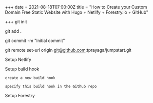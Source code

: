 +++
date = 2021-08-18T07:00:00Z
title = "How to Create your Custom Domain Free Static Website with Hugo + Netlify + Forestry.io + GitHub"

+++
git init

git add .

git commit -m "Initial commit"

git remote set-url origin git@github.com:tprayaga/jumpstart.git 

Setup Netlify

 Setup build hook

    create a new build hook

    specify this build hook in the Github repo

Setup Forestry